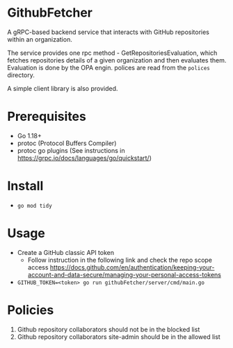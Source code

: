 # GithubFetcher

A gRPC-based backend service that interacts with GitHub repositories within an organization.

The service provides one rpc method - GetRepositoriesEvaluation, which fetches repositories details of a given organization and then evaluates them.
Evaluation is done by the OPA engin. polices are read from the `polices` directory.

A simple client library is also provided.

# Prerequisites
* Go 1.18+ 
* protoc (Protocol Buffers Compiler)
* protoc go plugins (See instructions in https://grpc.io/docs/languages/go/quickstart/)

# Install
* `go mod tidy`

# Usage
* Create a GitHub classic API token 
  * Follow instruction in the following link and check the repo scope access https://docs.github.com/en/authentication/keeping-your-account-and-data-secure/managing-your-personal-access-tokens
* `GITHUB_TOKEN=<token> go run githubFetcher/server/cmd/main.go`

# Policies
1. Github repository collaborators should not be in the blocked list
2. Github repository collaborators site-admin should be in the allowed list

